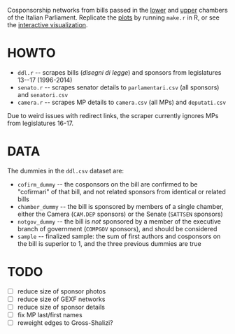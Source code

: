Cosponsorship networks from bills passed in the [lower](http://www.camera.it/) and [upper](http://www.senato.it/) chambers of the Italian Parliament. Replicate the [plots](http://briatte.org/parlamento/plots.html) by running `make.r` in R, or see the [interactive visualization](http://briatte.org/parlamento/).

# HOWTO

* `ddl.r` -- scrapes bills (_disegni di legge_) and sponsors from legislatures 13--17 (1996-2014)
* `senato.r` -- scrapes senator details to `parlamentari.csv` (all sponsors) and `senatori.csv`
* `camera.r` -- scrapes MP details to `camera.csv` (all MPs) and `deputati.csv`

Due to weird issues with redirect links, the scraper currently ignores MPs from legislatures 16-17.

# DATA

The dummies in the `ddl.csv` dataset are:

* `cofirm_dummy` -- the cosponsors on the bill are confirmed to be "cofirmari" of that bill, and not related sponsors from identical or related bills
* `chamber_dummy` -- the bill is sponsored by members of a single chamber, either the Camera (`CAM.DEP` sponsors) or the Senate (`SATTSEN` sponsors)
* `notgov_dummy` -- the bill is _not_ sponsored by a member of the executive branch of government (`COMPGOV` sponsors), and should be considered
* `sample` -- finalized sample: the sum of first authors and cosponsors on the bill is superior to 1, and the three previous dummies are true

# TODO

* [ ] reduce size of sponsor photos
* [ ] reduce size of GEXF networks
* [ ] reduce size of sponsor details
* [ ] fix MP last/first names
* [ ] reweight edges to Gross-Shalizi?
